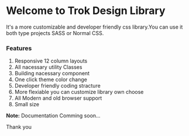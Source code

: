 # Welcome to Trok Design Library

It's a more customizable and developer friendly css library.You can use it both type projects SASS or Normal CSS.

### Features

1. Responsive 12 column layouts
2. All nacessary utility Classes
3. Building nacessary component
4. One click theme color change 
5. Developer friendly coding stracture
6. More flexiable you can customize library own choose
7. All Modern and old browser support
8. Small size


**Note:** Documentation Comming soon...

Thank you
